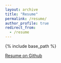 ```yaml
---
layout: archive
title: "Resume"
permalink: /resume/
author_profile: true
redirect_from:
  - /resume
---
```


{% include base_path %}

[Resume on Github](https://github.com/SinclairHudson/resume/blob/master/sinclair_hudson_resume.pdf)
